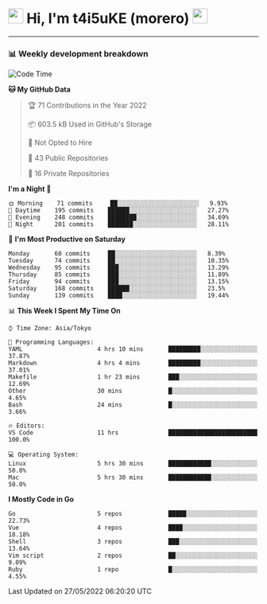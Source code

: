 <!-- Title -->
<h1>
    <img src="https://emojis.slackmojis.com/emojis/images/1600385609/10490/cactuar.gif?1600385609" width="30"/> 
    Hi, I'm t4i5uKE (morero) 
    <img src="https://emojis.slackmojis.com/emojis/images/1600385609/10490/cactuar.gif?1600385609" width="30"/>
</h1>

---

<h3> 📊 Weekly development breakdown </h3>
<!-- waka-readme-stats -->

<!--START_SECTION:waka-->
![Code Time](http://img.shields.io/badge/Code%20Time-1%2C072%20hrs%2032%20mins-blue)

**🐱 My GitHub Data** 

> 🏆 71 Contributions in the Year 2022
 > 
> 📦 603.5 kB Used in GitHub's Storage 
 > 
> 🚫 Not Opted to Hire
 > 
> 📜 43 Public Repositories 
 > 
> 🔑 16 Private Repositories  
 > 
**I'm a Night 🦉** 

```text
🌞 Morning    71 commits     ██░░░░░░░░░░░░░░░░░░░░░░░   9.93% 
🌆 Daytime    195 commits    ██████░░░░░░░░░░░░░░░░░░░   27.27% 
🌃 Evening    248 commits    ████████░░░░░░░░░░░░░░░░░   34.69% 
🌙 Night      201 commits    ███████░░░░░░░░░░░░░░░░░░   28.11%

```
📅 **I'm Most Productive on Saturday** 

```text
Monday       60 commits     ██░░░░░░░░░░░░░░░░░░░░░░░   8.39% 
Tuesday      74 commits     ██░░░░░░░░░░░░░░░░░░░░░░░   10.35% 
Wednesday    95 commits     ███░░░░░░░░░░░░░░░░░░░░░░   13.29% 
Thursday     85 commits     ███░░░░░░░░░░░░░░░░░░░░░░   11.89% 
Friday       94 commits     ███░░░░░░░░░░░░░░░░░░░░░░   13.15% 
Saturday     168 commits    ██████░░░░░░░░░░░░░░░░░░░   23.5% 
Sunday       139 commits    ████░░░░░░░░░░░░░░░░░░░░░   19.44%

```


📊 **This Week I Spent My Time On** 

```text
⌚︎ Time Zone: Asia/Tokyo

💬 Programming Languages: 
YAML                     4 hrs 10 mins       █████████░░░░░░░░░░░░░░░░   37.87% 
Markdown                 4 hrs 4 mins        █████████░░░░░░░░░░░░░░░░   37.01% 
Makefile                 1 hr 23 mins        ███░░░░░░░░░░░░░░░░░░░░░░   12.69% 
Other                    30 mins             █░░░░░░░░░░░░░░░░░░░░░░░░   4.65% 
Bash                     24 mins             █░░░░░░░░░░░░░░░░░░░░░░░░   3.66%

🔥 Editors: 
VS Code                  11 hrs              █████████████████████████   100.0%

💻 Operating System: 
Linux                    5 hrs 30 mins       ████████████░░░░░░░░░░░░░   50.0% 
Mac                      5 hrs 30 mins       ████████████░░░░░░░░░░░░░   50.0%

```

**I Mostly Code in Go** 

```text
Go                       5 repos             █████░░░░░░░░░░░░░░░░░░░░   22.73% 
Vue                      4 repos             ████░░░░░░░░░░░░░░░░░░░░░   18.18% 
Shell                    3 repos             ███░░░░░░░░░░░░░░░░░░░░░░   13.64% 
Vim script               2 repos             ██░░░░░░░░░░░░░░░░░░░░░░░   9.09% 
Ruby                     1 repo              █░░░░░░░░░░░░░░░░░░░░░░░░   4.55%

```



 Last Updated on 27/05/2022 06:20:20 UTC
<!--END_SECTION:waka-->
